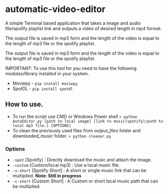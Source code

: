 # automatic-video-editor
A simple Terminal based application that takes a image and audio file/spotify playlist link and outputs a video of desired length in mp4 format.

The output file is saved in mp3 form and the length of the video is equal to the length of mp3 file or the spotify playlist.

The output file is saved in mp3 form and the length of the video is equal to the length of mp3 file
or the spotify playlist.

IMPORTANT:
To use this tool for you need to have the following modules/library installed in your system.
- Moviepy - `pip install moviepy`
- SpotDL  - `pip install spotdl`

## How to use.
- To run the script use CMD or Windows Power shell
`> python AutoEditor.py [path to local image] [link to music(spotify)/path to local mp3 file.] [OPTIONS]`
- To clean the previously used files from *output_files* folder and *downloaded_music* folder.
`> python cleaner.py`

### Options
- `-spot`   [Spotify]           : Directly download the music and attach the image.
- `-custom` [Custom/local mp3]  : Use a local music file.
- `-s-short` [Spotify Short]     : A short or single music link that can be multiplied. **Note: Still in progress**
- `-c-short` [Custom Short]      : A Custom or short local music path that can be multiplied.

